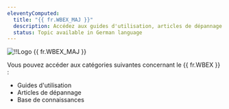 ```yaml
---
eleventyComputed:
  title: "{{ fr.WBEX_MAJ }}"
  description: Accédez aux guides d'utilisation, articles de dépannage et base de connaissances du {{ fr.WBEX }}.
  status: Topic available in German language
---
```

![!!Logo {{ fr.WBEX_MAJ }}](https://webdevolutions.blob.core.windows.net/images/projects/workspace/logos/workspace-color-shadow.svg)

Vous pouvez accéder aux catégories suivantes concernant le {{ fr.WBEX }} :

* Guides d'utilisation
* Articles de dépannage
* Base de connaissances
